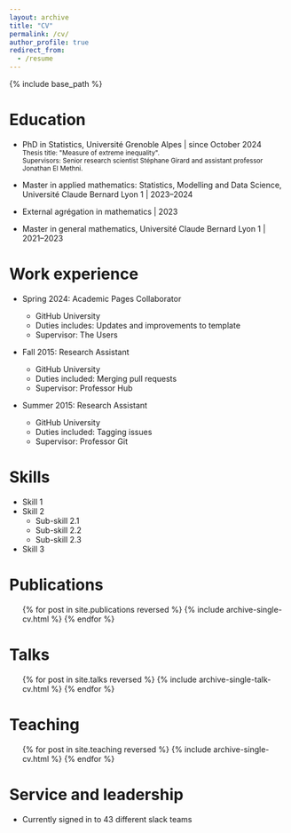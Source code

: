 ```yaml
---
layout: archive
title: "CV"
permalink: /cv/
author_profile: true
redirect_from:
  - /resume
---
```


{% include base_path %}

Education
======

* PhD in Statistics, Université Grenoble Alpes | since October 2024  
  <span style="font-size: smaller;">Thesis title: "Measure of extreme inequality".</span><br>
  <span style="font-size: smaller;">Supervisors: Senior research scientist Stéphane Girard and assistant professor Jonathan El Methni.</span>

  
* Master in applied mathematics: Statistics, Modelling and Data Science, Université Claude Bernard Lyon 1 | 2023–2024  

* External agrégation in mathematics | 2023  

* Master in general mathematics, Université Claude Bernard Lyon 1 | 2021–2023  




Work experience
======
* Spring 2024: Academic Pages Collaborator
  * GitHub University
  * Duties includes: Updates and improvements to template
  * Supervisor: The Users

* Fall 2015: Research Assistant
  * GitHub University
  * Duties included: Merging pull requests
  * Supervisor: Professor Hub

* Summer 2015: Research Assistant
  * GitHub University
  * Duties included: Tagging issues
  * Supervisor: Professor Git
  
Skills
======
* Skill 1
* Skill 2
  * Sub-skill 2.1
  * Sub-skill 2.2
  * Sub-skill 2.3
* Skill 3

Publications
======
  <ul>{% for post in site.publications reversed %}
    {% include archive-single-cv.html %}
  {% endfor %}</ul>
  
Talks
======
  <ul>{% for post in site.talks reversed %}
    {% include archive-single-talk-cv.html  %}
  {% endfor %}</ul>
  
Teaching
======
  <ul>{% for post in site.teaching reversed %}
    {% include archive-single-cv.html %}
  {% endfor %}</ul>
  
Service and leadership
======
* Currently signed in to 43 different slack teams
